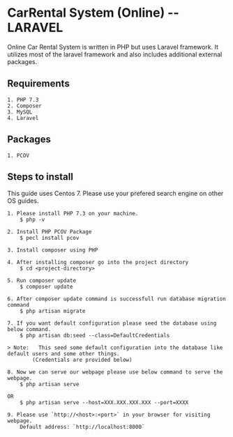 # CarRental System (Online) -- LARAVEL

Online Car Rental System is written in PHP but uses Laravel framework. It utilizes most of the laravel framework and also includes additional external packages.

## Requirements

    1. PHP 7.3
    2. Composer
    3. MySQL
    4. Laravel

## Packages

    1. PCOV

## Steps to install

This guide uses Centos 7. Please use your prefered search engine on other OS guides.

    1. Please install PHP 7.3 on your machine.
        $ php -v

    2. Install PHP PCOV Package
        $ pecl install pcov

    3. Install composer using PHP

    4. After installing composer go into the project directory
        $ cd <project-directory>

    5. Run composer update
        $ composer update

    6. After composer update command is successfull run database migration command
        $ php artisan migrate

    7. If you want default configuration please seed the database using below command.
        $ php artisan db:seed --class=DefaultCredentials

    > Note:   This seed some default configuration into the database like default users and some other things. 
            (Credentials are provided below)

    8. Now we can serve our webpage please use below command to serve the webpage.
        $ php artisan serve

    OR
        $ php artisan serve --host=XXX.XXX.XXX.XXX --port=XXXX

    9. Please use `http://<host>:<port>` in your browser for visiting webpage.
        Default address: `http://localhost:8000`